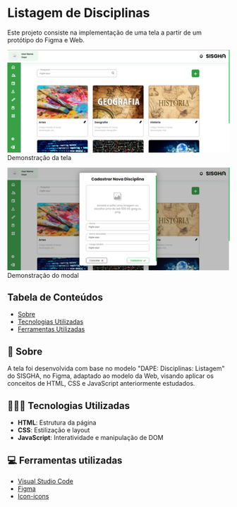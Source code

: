 # Listagem de Disciplinas

Este projeto consiste na implementação de uma tela a partir de um protótipo do Figma e Web.

<p><img src="assets/outros/Tela.png"><br>Demonstração da tela</p>
<p><img src="assets/outros/telaModal.png"><br>Demonstração do modal</p>

## Tabela de Conteúdos

- [Sobre](#-sobre)
- [Tecnologias Utilizadas](#-tecnologias-utilizadas)
- [Ferramentas Utilizadas](#-ferramentas-utilizada)

## 📄 Sobre

A tela foi desenvolvida com base no modelo "DAPE: Disciplinas: Listagem" do SISGHA, no Figma, adaptado ao modelo da Web, visando aplicar os conceitos de HTML, CSS e JavaScript anteriormente estudados.

## 👩🏻‍💻 Tecnologias Utilizadas

- **HTML**: Estrutura da página
- **CSS**: Estilização e layout
- **JavaScript**: Interatividade e manipulação de DOM

## 💻 Ferramentas utilizadas

- [Visual Studio Code](https://code.visualstudio.com/)
- [Figma](https://www.figma.com/)
- [Icon-icons](https://icon-icons.com/)